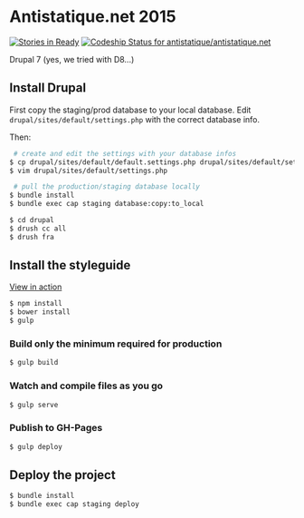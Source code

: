 Antistatique.net 2015
=====================

[![Stories in Ready](https://badge.waffle.io/antistatique/antistatique.net.png?label=ready&title=Ready)](http://waffle.io/antistatique/antistatique.net)
[ ![Codeship Status for antistatique/antistatique.net](https://codeship.com/projects/c680f610-a626-0132-e064-7e6768721930/status?branch=dev)](https://codeship.com/projects/66926)

Drupal 7 (yes, we tried with D8...)

## Install Drupal

First copy the staging/prod database to your local database. Edit `drupal/sites/default/settings.php` with the correct database info.

Then:

```bash
 # create and edit the settings with your database infos
$ cp drupal/sites/default/default.settings.php drupal/sites/default/settings.php
$ vim drupal/sites/default/settings.php

 # pull the production/staging database locally
$ bundle install
$ bundle exec cap staging database:copy:to_local

$ cd drupal
$ drush cc all
$ drush fra
```

## Install the styleguide

[View in action](http://staging.antistatique.net/styleguide)

```bash
$ npm install
$ bower install
$ gulp
```

### Build only the minimum required for production

```bash
$ gulp build
```

### Watch and compile files as you go

```bash
$ gulp serve
```

### Publish to GH-Pages

```bash
$ gulp deploy
```

## Deploy the project
```bash
$ bundle install
$ bundle exec cap staging deploy
```
